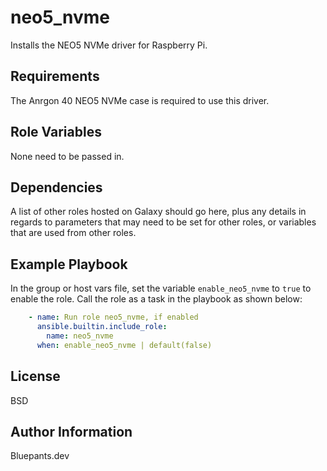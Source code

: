 neo5_nvme
=========

Installs the NEO5 NVMe driver for Raspberry Pi.

Requirements
------------

The Anrgon 40 NEO5 NVMe case is required to use this driver.

Role Variables
--------------

None need to be passed in.

Dependencies
------------

A list of other roles hosted on Galaxy should go here, plus any details in regards to parameters that may need to be set for other roles, or variables that are used from other roles.

Example Playbook
----------------

In the group or host vars file, set the variable `enable_neo5_nvme` to `true` to enable the role. Call the role as a task in the playbook as shown below:

```yaml
    - name: Run role neo5_nvme, if enabled
      ansible.builtin.include_role:
        name: neo5_nvme
      when: enable_neo5_nvme | default(false)
```

License
-------

BSD

Author Information
------------------

Bluepants.dev
